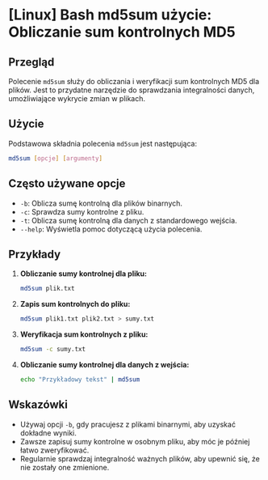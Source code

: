 # [Linux] Bash md5sum użycie: Obliczanie sum kontrolnych MD5

## Przegląd
Polecenie `md5sum` służy do obliczania i weryfikacji sum kontrolnych MD5 dla plików. Jest to przydatne narzędzie do sprawdzania integralności danych, umożliwiające wykrycie zmian w plikach.

## Użycie
Podstawowa składnia polecenia `md5sum` jest następująca:

```bash
md5sum [opcje] [argumenty]
```

## Często używane opcje
- `-b`: Oblicza sumę kontrolną dla plików binarnych.
- `-c`: Sprawdza sumy kontrolne z pliku.
- `-t`: Oblicza sumę kontrolną dla danych z standardowego wejścia.
- `--help`: Wyświetla pomoc dotyczącą użycia polecenia.

## Przykłady
1. **Obliczanie sumy kontrolnej dla pliku:**

   ```bash
   md5sum plik.txt
   ```

2. **Zapis sum kontrolnych do pliku:**

   ```bash
   md5sum plik1.txt plik2.txt > sumy.txt
   ```

3. **Weryfikacja sum kontrolnych z pliku:**

   ```bash
   md5sum -c sumy.txt
   ```

4. **Obliczanie sumy kontrolnej dla danych z wejścia:**

   ```bash
   echo "Przykładowy tekst" | md5sum
   ```

## Wskazówki
- Używaj opcji `-b`, gdy pracujesz z plikami binarnymi, aby uzyskać dokładne wyniki.
- Zawsze zapisuj sumy kontrolne w osobnym pliku, aby móc je później łatwo zweryfikować.
- Regularnie sprawdzaj integralność ważnych plików, aby upewnić się, że nie zostały one zmienione.